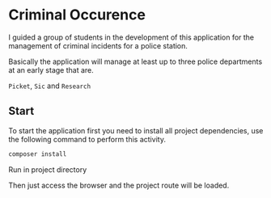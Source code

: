 # Criminal Occurence

I guided a group of students in the development of this application for the management of criminal incidents for a police station.

Basically the application will manage at least up to three police departments at an early stage that are.

`Picket`, `Sic` and `Research`

## Start

To start the application first you need to install all project dependencies, use the following command to perform this activity.

```bash
composer install
```
Run in project directory

Then just access the browser and the project route will be loaded.